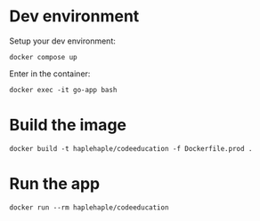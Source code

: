 # Dev environment
Setup your dev environment:
```
docker compose up
```

Enter in the container:
```
docker exec -it go-app bash
```

# Build the image

```
docker build -t haplehaple/codeeducation -f Dockerfile.prod .
```

# Run the app

```
docker run --rm haplehaple/codeeducation
```
